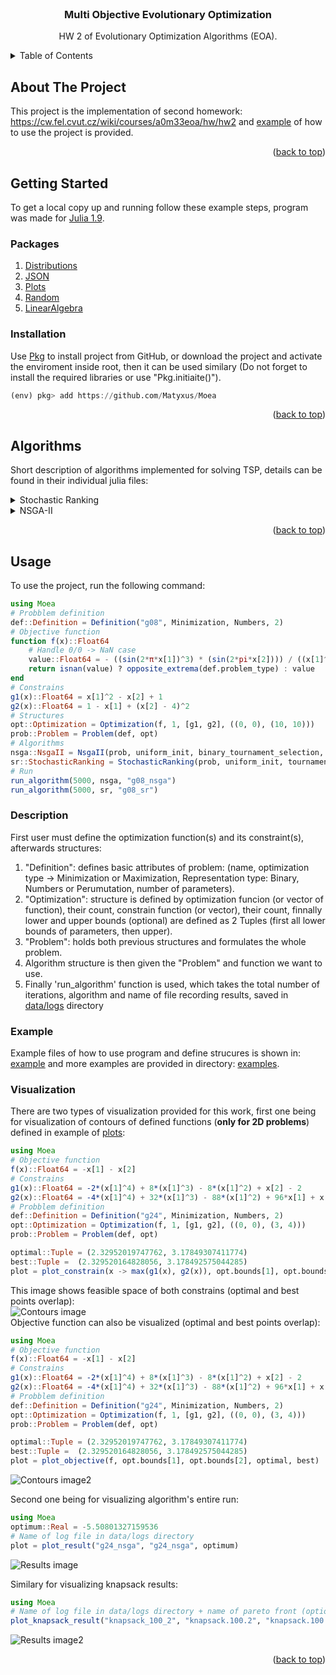 <div id="top"></div>

<!-- PROJECT LOGO -->
<br />
<div align="center">
  <h3 align="center">Multi Objective Evolutionary Optimization</h3>

  <p align="center">
    HW 2 of Evolutionary Optimization Algorithms (EOA).
  </p>
</div>

<!-- TABLE OF CONTENTS -->
<details>
  <summary>Table of Contents</summary>
  <ol>
    <li>
      <a href="#about-the-project">About The Project</a>
    </li>
    <li>
      <a href="#getting-started">Getting Started</a>
      <ul>
        <li><a href="#packages">Packages</a></li>
        <li><a href="#installation">Installation</a></li>
      </ul>
    </li>
   <li>
      <a href="#algorithms">Algorithms</a>
    </li>
    <li>
      <a href="#usage">Usage</a>
      <ul>
        <li><a href="#description">Description</a></li>
        <li><a href="#example">Examples</a></li>
        <li><a href="#visualization">Visualization</a></li>
      </ul>
    </li>
  </ol>
</details>


<!-- ABOUT THE PROJECT -->
## About The Project

This project is the implementation of second homework: https://cw.fel.cvut.cz/wiki/courses/a0m33eoa/hw/hw2 and <a href="#usage">example</a> of how to use the project
is provided.

<p align="right">(<a href="#top">back to top</a>)</p>

<!-- GETTING STARTED -->
## Getting Started

To get a local copy up and running follow these example steps,
program was made for [Julia 1.9](https://julialang.org/).

### Packages

1) [Distributions](https://github.com/JuliaStats/Distributions.jl)
2) [JSON](https://github.com/JuliaIO/JSON.jl)
3) [Plots](https://docs.juliaplots.org/latest/) 
4) [Random](https://docs.julialang.org/en/v1/stdlib/Random/) 
5) [LinearAlgebra](https://github.com/JuliaLang/LinearAlgebra.jl) 

### Installation

Use [Pkg](https://docs.julialang.org/en/v1/stdlib/Pkg/) to install project from GitHub, or download the project and activate the enviroment inside root, then it can be used similary (Do not forget to install the required libraries or use "Pkg.initiaite()").
```julia
(env) pkg> add https://github.com/Matyxus/Moea
```
<p align="right">(<a href="#top">back to top</a>)</p>

<!-- Scenario -->
## Algorithms
Short description of algorithms implemented for solving TSP, details can be found
in their individual julia files:

<details>
  <summary>Stochastic Ranking</summary>
  Standard implementation of Stochastic Ranking for single objective optimization,
  uses rank based tournament selection (which after sorting the population defaults to choosing the invidivual with lower index).
</details>

<details>
  <summary>NSGA-II</summary>
  Classical implementation of algorithm is provided. It is defind for both single and multi objective optimization, modified binary tournament operator is also provided to select better individuals.
</details>

<p align="right">(<a href="#top">back to top</a>)</p>

<!-- USAGE EXAMPLES -->
## Usage
To use the project, run the following command:
```julia
using Moea
# Probblem definition
def::Definition = Definition("g08", Minimization, Numbers, 2)
# Objective function
function f(x)::Float64
    # Handle 0/0 -> NaN case
    value::Float64 = - ((sin(2*π*x[1])^3) * (sin(2*pi*x[2]))) / ((x[1]^3) * (x[1] + x[2]))
    return isnan(value) ? opposite_extrema(def.problem_type) : value
end
# Constrains
g1(x)::Float64 = x[1]^2 - x[2] + 1
g2(x)::Float64 = 1 - x[1] + (x[2] - 4)^2
# Structures
opt::Optimization = Optimization(f, 1, [g1, g2], ((0, 0), (10, 10)))
prob::Problem = Problem(def, opt)
# Algorithms
nsga::NsgaII = NsgaII(prob, uniform_init, binary_tournament_selection, blend_crossover, normal_mutation!, crossover_chance=0.8, mutation_chance=0.05)
sr::StochasticRanking = StochasticRanking(prob, uniform_init, tournament_selection, blend_crossover, normal_mutation!, crossover_chance=0.3, mutation_chance=0.2)
# Run
run_algorithm(5000, nsga, "g08_nsga")
run_algorithm(5000, sr, "g08_sr")
```

### Description
First user must define the optimization function(s) and its constraint(s),
afterwards structures:
1) "Definition": defines basic attributes of problem: (name, optimization type -> Minimization or Maximization, Representation type: Binary, Numbers or Perumutation, number of parameters).
2) "Optimization": structure is defined by optimization funcion (or vector of function), their count, constrain function (or vector), their count, finnally lower and upper bounds (optional) are defined as 2 Tuples (first all lower bounds of parameters, then upper).
3) "Problem": holds both previous structures and formulates the whole problem.
4) Algorithm structure is then given the "Problem" and function we want to use.
5) Finally 'run_algorithm' function is used, which takes the total number of iterations, algorithm and name of file recording results, saved in [data/logs](https://github.com/Matyxus/Moea/tree/main/data/logs) directory

### Example
Example files of how to use program and define strucures is shown in: <a href="#usage">example</a> and more examples are provided in directory: [examples](https://github.com/Matyxus/Moea/tree/main/examples).


### Visualization
There are two types of visualization provided for this work,
first one being for visualization of contours of defined functions (__only for 2D problems__) defined in example of [plots](https://github.com/Matyxus/Moea/blob/main/examples/plots/contours_example.jl):
```julia
using Moea
# Objective function
f(x)::Float64 = -x[1] - x[2]
# Constrains
g1(x)::Float64 = -2*(x[1]^4) + 8*(x[1]^3) - 8*(x[1]^2) + x[2] - 2
g2(x)::Float64 = -4*(x[1]^4) + 32*(x[1]^3) - 88*(x[1]^2) + 96*x[1] + x[2] - 36
# Probblem definition
def::Definition = Definition("g24", Minimization, Numbers, 2)
opt::Optimization = Optimization(f, 1, [g1, g2], ((0, 0), (3, 4)))
prob::Problem = Problem(def, opt)

optimal::Tuple = (2.32952019747762, 3.17849307411774)
best::Tuple =  (2.329520164828056, 3.178492575044285)
plot = plot_constrain(x -> max(g1(x), g2(x)), opt.bounds[1], opt.bounds[2], "g1 & g2", optimal, best)
```
This image shows feasible space of both constrains (optimal and best points overlap):\
![Contours image](images/contours/contours_constrain_g1g2_g24.png)\
Objective function can also be visualized (optimal and best points overlap):
```julia
using Moea
# Objective function
f(x)::Float64 = -x[1] - x[2]
# Constrains
g1(x)::Float64 = -2*(x[1]^4) + 8*(x[1]^3) - 8*(x[1]^2) + x[2] - 2
g2(x)::Float64 = -4*(x[1]^4) + 32*(x[1]^3) - 88*(x[1]^2) + 96*x[1] + x[2] - 36
# Probblem definition
def::Definition = Definition("g24", Minimization, Numbers, 2)
opt::Optimization = Optimization(f, 1, [g1, g2], ((0, 0), (3, 4)))
prob::Problem = Problem(def, opt)

optimal::Tuple = (2.32952019747762, 3.17849307411774)
best::Tuple =  (2.329520164828056, 3.178492575044285)
plot = plot_objective(f, opt.bounds[1], opt.bounds[2], optimal, best)
```
![Contours image2](images/contours/contours_objective_g24.png)

Second one being for visualizing algorithm's entire run:
```julia
using Moea
optimum::Real = -5.50801327159536
# Name of log file in data/logs directory
plot = plot_result("g24_nsga", "g24_nsga", optimum)
```
![Results image](images/convergence/single/g24_nsga_convergence.png)


Similary for visualizing knapsack results:
```julia
using Moea
# Name of log file in data/logs directory + name of pareto front (optional)
plot_knapsack_result("knapsack_100_2", "knapsack.100.2", "knapsack.100.2.pareto")
```
![Results image2](images/convergence/multi/knapsack_100_2_convergence.png)

<p align="right">(<a href="#top">back to top</a>)</p>